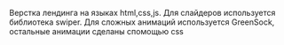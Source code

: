Верстка лендинга на языках html,css,js. Для слайдеров используется библиотека swiper. Для сложных анимаций используется GreenSock, остальные анимации сделаны спомощью css
